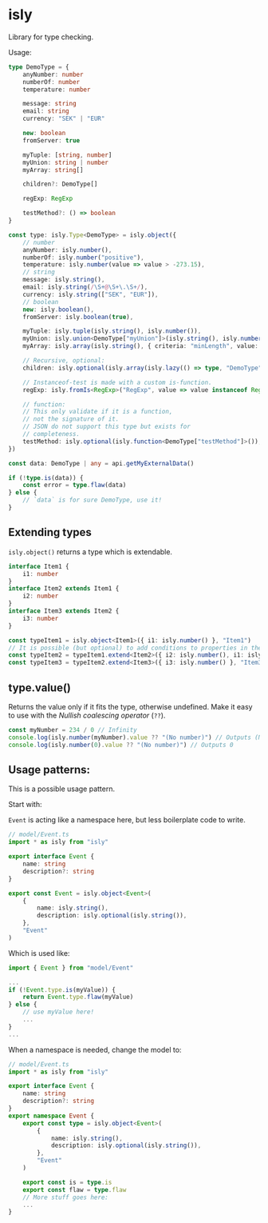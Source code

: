 # isly

Library for type checking.

Usage:

```typescript
type DemoType = {
	anyNumber: number
	numberOf: number
	temperature: number

	message: string
	email: string
	currency: "SEK" | "EUR"

	new: boolean
	fromServer: true

	myTuple: [string, number]
	myUnion: string | number
	myArray: string[]

	children?: DemoType[]

	regExp: RegExp

	testMethod?: () => boolean
}

const type: isly.Type<DemoType> = isly.object({
	// number
	anyNumber: isly.number(),
	numberOf: isly.number("positive"),
	temperature: isly.number(value => value > -273.15),
	// string
	message: isly.string(),
	email: isly.string(/\S+@\S+\.\S+/),
	currency: isly.string(["SEK", "EUR"]),
	// boolean
	new: isly.boolean(),
	fromServer: isly.boolean(true),

	myTuple: isly.tuple(isly.string(), isly.number()),
	myUnion: isly.union<DemoType["myUnion"]>(isly.string(), isly.number()),
	myArray: isly.array(isly.string(), { criteria: "minLength", value: 1 }),

	// Recursive, optional:
	children: isly.optional(isly.array(isly.lazy(() => type, "DemoType"))),

	// Instanceof-test is made with a custom is-function.
	regExp: isly.fromIs<RegExp>("RegExp", value => value instanceof RegExp),

	// function:
	// This only validate if it is a function,
	// not the signature of it.
	// JSON do not support this type but exists for
	// completeness.
	testMethod: isly.optional(isly.function<DemoType["testMethod"]>()),
})

const data: DemoType | any = api.getMyExternalData()

if (!type.is(data)) {
	const error = type.flaw(data)
} else {
	// `data` is for sure DemoType, use it!
}
```

## Extending types

`isly.object()` returns a type which is extendable.

```typescript
interface Item1 {
	i1: number
}
interface Item2 extends Item1 {
	i2: number
}
interface Item3 extends Item2 {
	i3: number
}

const typeItem1 = isly.object<Item1>({ i1: isly.number() }, "Item1")
// It is possible (but optional) to add conditions to properties in the base-type:
const typeItem2 = typeItem1.extend<Item2>({ i2: isly.number(), i1: isly.number(value => value >= 400) }, "Item2")
const typeItem3 = typeItem2.extend<Item3>({ i3: isly.number() }, "Item3")
```

## type.value()

Returns the value only if it fits the type, otherwise undefined. Make it easy to use with the _Nullish coalescing operator_ (`??`).

```typescript
const myNumber = 234 / 0 // Infinity
console.log(isly.number(myNumber).value ?? "(No number)") // Outputs (No number)
console.log(isly.number(0).value ?? "(No number)") // Outputs 0
```

## Usage patterns:

This is a possible usage pattern.

Start with:

`Event` is acting like a namespace here, but less boilerplate code to write.

```typescript
// model/Event.ts
import * as isly from "isly"

export interface Event {
	name: string
	description?: string
}

export const Event = isly.object<Event>(
	{
		name: isly.string(),
		description: isly.optional(isly.string()),
	},
	"Event"
)
```

Which is used like:

```typescript
import { Event } from "model/Event"

...
if (!Event.type.is(myValue)) {
	return Event.type.flaw(myValue)
} else {
	// use myValue here!
	...
}
...

```

When a namespace is needed, change the model to:

```typescript
// model/Event.ts
import * as isly from "isly"

export interface Event {
	name: string
	description?: string
}
export namespace Event {
	export const type = isly.object<Event>(
		{
			name: isly.string(),
			description: isly.optional(isly.string()),
		},
		"Event"
	)

	export const is = type.is
	export const flaw = type.flaw
	// More stuff goes here:
	...
}
```
